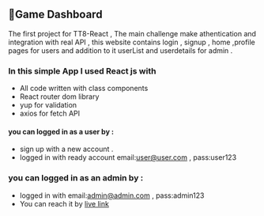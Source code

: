## 📌Game Dashboard 
 The first project for TT8-React , The main challenge make athentication and integration with real API , this website contains login , signup , home ,profile pages for users and addition to it userList and userdetails for admin . 
### In this simple App I used React js with 
- All code written with class components
- React router dom library 
- yup for validation
- axios for fetch API 
#### you can logged in as a user by :
- sign up with a new account . 
- logged in with ready account email:user@user.com , pass:user123
### you can logged in as an admin by :
- logged in with email:admin@admin.com , pass:admin123
- You can reach it by [live link](https://game-dashboard-heba.netlify.app/)
